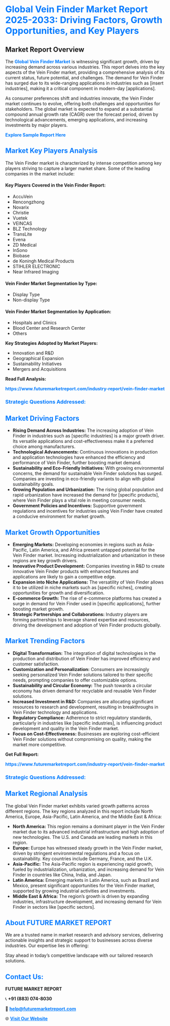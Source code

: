 <h1 style="color: #007BFF;">Global Vein Finder Market Report 2025-2033: Driving Factors, Growth Opportunities, and Key Players</h1>

<section id="overview">
<h2>Market Report Overview</h2>
<p>The <a href="https://www.futuremarketreport.com/industry-report/vein-finder-market" style="color: #007BFF; text-decoration: none;"><strong>Global Vein Finder Market</strong></a> is witnessing significant growth, driven by increasing demand across various industries. This report delves into the key aspects of the Vein Finder market, providing a comprehensive analysis of its current status, future potential, and challenges. The demand for Vein Finder has surged due to its wide-ranging applications in industries such as [insert industries], making it a critical component in modern-day [applications].</p>
<p>As consumer preferences shift and industries innovate, the Vein Finder market continues to evolve, offering both challenges and opportunities for stakeholders. The global market is expected to expand at a substantial compound annual growth rate (CAGR) over the forecast period, driven by technological advancements, emerging applications, and increasing investments by major players.</p>
</section>

<section id="overview">
<p><a href="https://www.futuremarketreport.com/request-sample/reportId=80446" style="color: #007BFF; text-decoration: none;"><strong>Explore Sample Report Here</strong></a></p>
</section>

<section id="key-players">
<h2 style="color: #007BFF;">Market Key Players Analysis</h2>
<p>The Vein Finder market is characterized by intense competition among key players striving to capture a larger market share. Some of the leading companies in the market include:</p>
<h4>Key Players Covered in the Vein Finder Report:</h4>
<ul><li>AccuVein</li><li>Rencongzhong</li><li>Novarix</li><li>Christie</li><li>Vuetek</li><li>VEINCAS</li><li>BLZ Technology</li><li>TransLite</li><li>Evena</li><li>ZD Medical</li><li>InSono</li><li>Biobase</li><li>de Koningh Medical Products</li><li>STIHLER ELECTRONIC</li><li>Near Infrared Imaging</li></ul>
<h4>Vein Finder Market Segmentation by Type:</h4>
<ul><li>Display Type</li><li>Non-display Type</li></ul>

<h4>Vein Finder Market Segmentation by Application:</h4>
<ul><li>Hospitals and Clinics</li><li>Blood Center and Research Center</li><li>Others</li></ul>
<p><strong>Key Strategies Adopted by Market Players:</strong></p>
<ul>
<li>Innovation and R&D</li>
<li>Geographical Expansion</li>
<li>Sustainability Initiatives</li>
<li>Mergers and Acquisitions</li>
</ul>
</section>

<section>
<p><strong>Read Full Analysis: </strong></p><a href="https://www.futuremarketreport.com/industry-report/vein-finder-market" style="color: #007BFF; text-decoration: none;"><strong>https://www.futuremarketreport.com/industry-report/vein-finder-market</strong></a>
<h3 style="color: #007BFF;">Strategic Questions Addressed:</h3>
</section>

<section id="driving-factors">
<h2 style="color: #007BFF;">Market Driving Factors</h2>
<ul>
<li><strong>Rising Demand Across Industries:</strong> The increasing adoption of Vein Finder in industries such as [specific industries] is a major growth driver. Its versatile applications and cost-effectiveness make it a preferred choice among manufacturers.</li>
<li><strong>Technological Advancements:</strong> Continuous innovations in production and application technologies have enhanced the efficiency and performance of Vein Finder, further boosting market demand.</li>
<li><strong>Sustainability and Eco-Friendly Initiatives:</strong> With growing environmental concerns, the demand for sustainable Vein Finder solutions has surged. Companies are investing in eco-friendly variants to align with global sustainability goals.</li>
<li><strong>Growing Population and Urbanization:</strong> The rising global population and rapid urbanization have increased the demand for [specific products], where Vein Finder plays a vital role in meeting consumer needs.</li>
<li><strong>Government Policies and Incentives:</strong> Supportive government regulations and incentives for industries using Vein Finder have created a conducive environment for market growth.</li>
</ul>
</section>

<section id="growth-opportunities">
<h2 style="color: #007BFF;">Market Growth Opportunities</h2>
<ul>
<li><strong>Emerging Markets:</strong> Developing economies in regions such as Asia-Pacific, Latin America, and Africa present untapped potential for the Vein Finder market. Increasing industrialization and urbanization in these regions are key growth drivers.</li>
<li><strong>Innovative Product Development:</strong> Companies investing in R&D to create innovative Vein Finder products with enhanced features and applications are likely to gain a competitive edge.</li>
<li><strong>Expansion into Niche Applications:</strong> The versatility of Vein Finder allows it to be utilized in niche markets such as [specific niches], creating opportunities for growth and diversification.</li>
<li><strong>E-commerce Growth:</strong> The rise of e-commerce platforms has created a surge in demand for Vein Finder used in [specific applications], further boosting market growth.</li>
<li><strong>Strategic Partnerships and Collaborations:</strong> Industry players are forming partnerships to leverage shared expertise and resources, driving the development and adoption of Vein Finder products globally.</li>
</ul>
</section>

<section id="trending-factors">
<h2 style="color: #007BFF;">Market Trending Factors</h2>
<ul>
<li><strong>Digital Transformation:</strong> The integration of digital technologies in the production and distribution of Vein Finder has improved efficiency and customer satisfaction.</li>
<li><strong>Customization and Personalization:</strong> Consumers are increasingly seeking personalized Vein Finder solutions tailored to their specific needs, prompting companies to offer customizable options.</li>
<li><strong>Sustainability and Circular Economy:</strong> The push towards a circular economy has driven demand for recyclable and reusable Vein Finder solutions.</li>
<li><strong>Increased Investment in R&D:</strong> Companies are allocating significant resources to research and development, resulting in breakthroughs in Vein Finder technology and applications.</li>
<li><strong>Regulatory Compliance:</strong> Adherence to strict regulatory standards, particularly in industries like [specific industries], is influencing product development and quality in the Vein Finder market.</li>
<li><strong>Focus on Cost-Effectiveness:</strong> Businesses are exploring cost-efficient Vein Finder solutions without compromising on quality, making the market more competitive.</li>
</ul>
</section>

<section>
<p><strong>Get Full Report: </strong></p><a href="https://www.futuremarketreport.com/industry-report/vein-finder-market" style="color: #007BFF; text-decoration: none;"><strong>https://www.futuremarketreport.com/industry-report/vein-finder-market</strong></a>
<h3 style="color: #007BFF;">Strategic Questions Addressed:</h3>
</section>


<section id="regional-analysis">
<h2 style="color: #007BFF;">Market Regional Analysis</h2>
<p>The global Vein Finder market exhibits varied growth patterns across different regions. The key regions analyzed in this report include North America, Europe, Asia-Pacific, Latin America, and the Middle East & Africa:</p>
<ul>
<li><strong>North America:</strong> This region remains a dominant player in the Vein Finder market due to its advanced industrial infrastructure and high adoption of new technologies. The U.S. and Canada are leading markets in this region.</li>
<li><strong>Europe:</strong> Europe has witnessed steady growth in the Vein Finder market, driven by stringent environmental regulations and a focus on sustainability. Key countries include Germany, France, and the U.K.</li>
<li><strong>Asia-Pacific:</strong> The Asia-Pacific region is experiencing rapid growth, fueled by industrialization, urbanization, and increasing demand for Vein Finder in countries like China, India, and Japan.</li>
<li><strong>Latin America:</strong> Emerging markets in Latin America, such as Brazil and Mexico, present significant opportunities for the Vein Finder market, supported by growing industrial activities and investments.</li>
<li><strong>Middle East & Africa:</strong> The region’s growth is driven by expanding industries, infrastructure development, and increasing demand for Vein Finder in sectors like [specific sectors].</li>
</ul>
</section>

<footer>
<h2 style="color: #007BFF;">About FUTURE MARKET REPORT</h2>
<p>We are a trusted name in market research and advisory services, delivering actionable insights and strategic support to businesses across diverse industries. Our expertise lies in offering:</p>

<p>Stay ahead in today’s competitive landscape with our tailored research solutions.</p>

<h2 style="color: #007BFF;">Contact Us:</h2>
<p><strong>FUTURE MARKET REPORT</strong></p>
<p>📞 <strong>+91 (883) 074-8030</strong></p>
<p>📧 <strong><a href="mailto:help@futuremarketreport.com" style="color: #007BFF;">help@futuremarketreport.com</a></strong></p>
<p>🌐 <strong><a href="https://www.futuremarketreport.com/" style="color: #007BFF;">Visit Our Website</a></strong></p>
</footer>